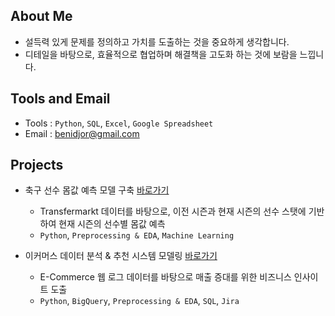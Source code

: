 ## About Me
- 설득력 있게 문제를 정의하고 가치를 도출하는 것을 중요하게 생각합니다.
- 디테일을 바탕으로, 효율적으로 협업하며 해결책을 고도화 하는 것에 보람을 느낍니다.

## Tools and Email

- Tools : `Python`, `SQL`, `Excel`, `Google Spreadsheet`
- Email : benidjor@gmail.com

## Projects
- 축구 선수 몸값 예측 모델 구축 [바로가기](https://github.com/benidjor/DAStudy-sat/tree/main/Tek/football-data-from-transfermarkt)
  - Transfermarkt 데이터를 바탕으로, 이전 시즌과 현재 시즌의 선수 스탯에 기반하여 현재 시즌의 선수별 몸값 예측
  - `Python`, `Preprocessing & EDA`, `Machine Learning`
    
- 이커머스 데이터 분석 & 추천 시스템 모델링 [바로가기](https://github.com/benidjor/ecommerce-behavior-data-analysis)
  - E-Commerce 웹 로그 데이터를 바탕으로 매출 증대를 위한 비즈니스 인사이트 도출
  - `Python`, `BigQuery`, `Preprocessing & EDA`, `SQL`, `Jira`

<!--
**benidjor/benidjor** is a ✨ _special_ ✨ repository because its `README.md` (this file) appears on your GitHub profile.

Here are some ideas to get you started:

- 🔭 I’m currently working on ...
- 🌱 I’m currently learning ...
- 👯 I’m looking to collaborate on ...
- 🤔 I’m looking for help with ...
- 💬 Ask me about ...
- 📫 How to reach me: ...
- 😄 Pronouns: ...
- ⚡ Fun fact: ...
-->

